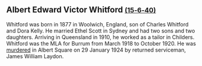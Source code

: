## Albert Edward Victor Whitford <small>[(15‑6‑40)](https://brisbane.discovereverafter.com/profile/31819215 "Go to Memorial Information" )</small>

Whitford was born in 1877 in Woolwich, England, son of Charles Whitford and Dora Kelly. He married Ethel Scott in Sydney and had two sons and two daughters. Arriving in Queensland in 1910, he worked as a tailor in Childers. Whitford was the MLA for Burrum from March 1918 to October 1920. He was [murdered](https://trove.nla.gov.au/newspaper/article/178983747) in Albert Square on 29 January 1924 by returned serviceman, James William Laydon. <!-- Smith was shot in front of his wife after a night at the Tivoli Theatre. He was 46. -->
